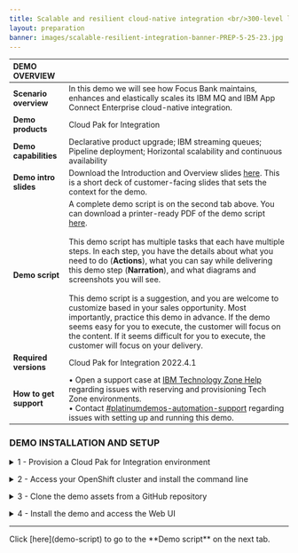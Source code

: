 ```yaml
---
title: Scalable and resilient cloud-native integration <br/>300-level live demo
layout: preparation
banner: images/scalable-resilient-integration-banner-PREP-5-25-23.jpg
---
```



<span id="place1"></span>

<span id="top"></span>

| **DEMO OVERVIEW** | | 
| :---         | :--- |
| **Scenario overview** | In this demo we will see how Focus Bank maintains, enhances and elastically scales its IBM MQ and IBM App Connect Enterprise cloud-native integration. |
| **Demo products** | Cloud Pak for Integration |
| **Demo capabilities** | Declarative product upgrade; IBM streaming queues; Pipeline deployment; Horizontal scalability and continuous availability |
| **Demo intro slides** | Download the Introduction and Overview slides <a href="https://ibm.box.com/s/quzwd2gvn7zbo9oo19xi1o05gtdlvmwj" target="_blank" rel="noreferrer">here</a>. This is a short deck of customer-facing slides that sets the context for the demo. |
| **Demo script** | A complete demo script is on the second tab above. You can download a printer-ready PDF of the demo script <a href="https://ibm.box.com/s/jsz9v4mva1jdz7gg1fls3xk4rhgiezvh" target="_blank" rel="noreferrer">here</a>.<br/><br/> This demo script has multiple tasks that each have multiple steps. In each step, you have the details about what you need to do (**Actions**), what you can say while delivering this demo step (**Narration**), and what diagrams and screenshots you will see.<br/><br/>This demo script is a suggestion, and you are welcome to customize based in your sales opportunity. Most importantly, practice this demo in advance. If the demo seems easy for you to execute, the customer will focus on the content. If it seems difficult for you to execute, the customer will focus on your delivery. |
| **Required versions** | Cloud Pak for Integration 2022.4.1 |
| **How to get support** | • Open a support case at <a href="https://techzone.ibm.com/help" target="_blank" rel="noreferrer">IBM Technology Zone Help</a> regarding issues with reserving and provisioning Tech Zone environments.<br/>• Contact <a href="https://ibm-cloud.slack.com/archives/C0216F39ACU" target="_blank" rel="noreferrer">#platinumdemos-automation-support</a> regarding issues with setting up and running this demo. |

### **DEMO INSTALLATION AND SETUP**

<details markdown="1">

<summary>1 - Provision a Cloud Pak for Integration environment</summary>

To provision your Cloud Pak for Integration environment, follow these steps: <br/>

1. To reserve a preinstalled Cloud Pak for Integration (CP4I) cluster on Red Hat OpenShift, go <a href="https://techzone.ibm.com/my/reservations/create/6430260cd7e2100017627406" target="_blank" rel="noreferrer">here</a>. Select if you prefer to make a reservation now or schedule for later. 
<br/><img src="images/prep-image001.png" width="800" />
<br/>

2. If you do not have a sales opportunity, select the purpose **Practice / Self-Education** (1) for a 3-day reservation (which can be extended to 8 days) and fill in the **Purpose description** (2).
<br/><img src="images/prep-image002.png" width="800" />
<br/>

3. Select the **Preferred Geography**.
<br/><img src="images/prep-image003.png" width="800" />
<br/>

4. Several additional fields will appear, the defaults can remain. Scroll down and click **Submit**.
<br/><img src="images/prep-image004.png" width="800" />
<br/>

5. You will receive several emails as the provisioning process continues. You should expect the final email to be sent after 2-3 hours. The final email should look similar to the following.
<br/><img src="images/prep-image005.png" width="800" />
<br/>

**[Go to top](#top)**

</details>

<span id="AccessOpenShift"></span>

<details markdown="1">

<summary>2 - Access your OpenShift cluster and install the command line</summary>


In this section, you access your OpenShift cluster and install the OpenShift command line tool. 

1. Open the **PakInstaller Portal** link that was included in the final email.
<br/><img src="images/prep-image101.png" width="800" />
<br/>

2. Navigate to the **OpenShift Console** tab.
<br/><img src="images/prep-image102.png" width="800" />
<br/>

3. Scroll down and open the **OpenShift Web Console** link (1) using **kubeadmin** as the username and **password** (2) shown.
<br/><img src="images/prep-image103.png" width="800" />
<br/>

4. On the web console page, click **?** (1), and select **Command line tools** (2).
<br/><img src="images/prep-image104.png" width="800" />
<br/>

5. Follow the links to install the OpenShift Command Line Interface (CLI) for your Operating System.
<br/><img src="images/prep-image105.png" width="800" />
<br/>

6. To configure the command line on your machine, copy and run the **OC Login command**.
<br/><img src="images/prep-image106-1.png" width="800" />
<br/><img src="images/prep-image106-2.png" width="800" />

You have successfully configured the Openshift command line on your machine.

<br/>

**[Go to top](#top)**

</details>

<span id="cloneGitHub"></span>

<details markdown="1">

<summary>3 - Clone the demo assets from a GitHub repository</summary>

To copy the repository you will need to have the Git CLI on your machine. If you don’t have it, follow the installation steps described in this page, based on your operating system.


1. To download the scripts to run the demo, create a directory, and from there run the following command:

   ```git clone https://github.com/IBM/platinum-demo-code-cloud-native-integration.git```

   <br/>

2. Change to the new cloud-native-integration directory:
   
   ```cd cloud-native-integration```

   <br/>

**[Go to top](#top)**

</details>

<span id="installDemo"></span>

<details markdown="1">

<summary>4 - Install the demo and access the Web UI</summary>

1. To deploy the demo run:

   ```./deploy.sh```

   If you didn’t use CP4I as the project name, you can append your custom project name to the deploy command. For example:

   ```deploy.sh custom-cp4i```

   <br/>

2. The deployment will take approximately 10 minutes to install. To wait for the deployment to complete and receive the web console URL run the command:

   ```./getURL.sh```

   If you didn’t use CP4I as the project name, you can append your custom project name to the getURL command. For example:

   ```getURL.sh custom-cp4i```

<br/>

Your have completed the demo setup.

<br/>

**[Go to top](#top)**

</details>
<hr/>
Click [here](demo-script) to go to the **Demo script** on the next tab.